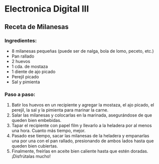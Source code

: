 # Electronica Digital III

## Receta de Milanesas

### Ingredientes:

- 8 milanesas pequeñas (puede ser de nalga, bola de lomo, peceto, etc.)
- Pan rallado
- 2 huevos
- 1 cda. de mostaza
- 1 diente de ajo picado
- Perejil picado
- Sal y pimienta

### Paso a paso:

1. Batir los huevos en un recipiente y agregar la mostaza, el ajo picado, el perejil, la sal y la pimienta para marinar la carne.
2. Salar las milanesas y colocarlas en la marinada, asegurándose de que queden bien embebidas.
3. Tapar el recipiente con papel film y llevarlo a la heladera por al menos una hora. Cuanto más tiempo, mejor.
4. Pasado ese tiempo, sacar las milanesas de la heladera y empanarlas una por una con el pan rallado, presionando de ambos lados hasta que queden bien cubiertas.
5. Finalmente, freírlas en aceite bien caliente hasta que estén doradas. ¡Disfrútalas mucho!